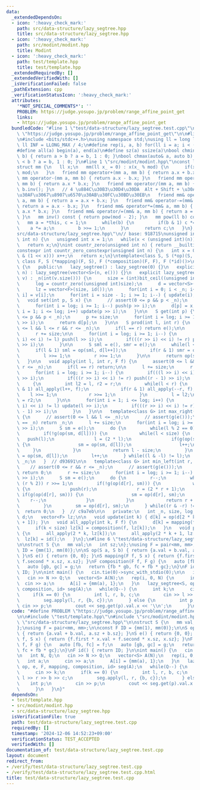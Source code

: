 ```yaml
---
data:
  _extendedDependsOn:
  - icon: ':heavy_check_mark:'
    path: src/data-structure/lazy_segtree.hpp
    title: src/data-structure/lazy_segtree.hpp
  - icon: ':heavy_check_mark:'
    path: src/modint/modint.hpp
    title: Modint
  - icon: ':heavy_check_mark:'
    path: test/template.hpp
    title: test/template.hpp
  _extendedRequiredBy: []
  _extendedVerifiedWith: []
  _isVerificationFailed: false
  _pathExtension: cpp
  _verificationStatusIcon: ':heavy_check_mark:'
  attributes:
    '*NOT_SPECIAL_COMMENTS*': ''
    PROBLEM: https://judge.yosupo.jp/problem/range_affine_point_get
    links:
    - https://judge.yosupo.jp/problem/range_affine_point_get
  bundledCode: "#line 1 \"test/data-structure/lazy_segtree.test.cpp\"\n#define PROBLEM\
    \ \"https://judge.yosupo.jp/problem/range_affine_point_get\"\n\n#line 1 \"test/template.hpp\"\
    \n#include <bits/stdc++.h>\nusing namespace std;\nusing ll = long long;\nconst\
    \ ll INF = LLONG_MAX / 4;\n#define rep(i, a, b) for(ll i = a; i < (b); i++)\n\
    #define all(a) begin(a), end(a)\n#define sz(a) ssize(a)\nbool chmin(auto& a, auto\
    \ b) { return a > b ? a = b, 1 : 0; }\nbool chmax(auto& a, auto b) { return a\
    \ < b ? a = b, 1 : 0; }\n#line 1 \"src/modint/modint.hpp\"\nconst ll mod = 998244353;\n\
    struct mm {\n   ll x;\n   mm(ll x_ = 0) : x(x_ % mod) {\n      if(x < 0) x +=\
    \ mod;\n   }\n   friend mm operator+(mm a, mm b) { return a.x + b.x; }\n   friend\
    \ mm operator-(mm a, mm b) { return a.x - b.x; }\n   friend mm operator*(mm a,\
    \ mm b) { return a.x * b.x; }\n   friend mm operator/(mm a, mm b) { return a *\
    \ b.inv(); }\n   // 4 \u884C\u30B3\u30D4\u30DA  Alt + Shift + \u30AF\u30EA\u30C3\
    \u30AF\u3067\u8907\u6570\u30AB\u30FC\u30BD\u30EB\n   friend mm& operator+=(mm&\
    \ a, mm b) { return a = a.x + b.x; }\n   friend mm& operator-=(mm& a, mm b) {\
    \ return a = a.x - b.x; }\n   friend mm& operator*=(mm& a, mm b) { return a =\
    \ a.x * b.x; }\n   friend mm& operator/=(mm& a, mm b) { return a = a * b.inv();\
    \ }\n   mm inv() const { return pow(mod - 2); }\n   mm pow(ll b) const {\n   \
    \   mm a = *this, c = 1;\n      while(b) {\n         if(b & 1) c *= a;\n     \
    \    a *= a;\n         b >>= 1;\n      }\n      return c;\n   }\n};\n#line 1 \"\
    src/data-structure/lazy_segtree.hpp\"\n// base: 918715\nunsigned int bit_ceil(unsigned\
    \ int n) {\n   unsigned int x = 1;\n   while(x < (unsigned int)(n)) x *= 2;\n\
    \   return x;\n}\nint countr_zero(unsigned int n) { return __builtin_ctz(n); }\n\
    constexpr int countr_zero_constexpr(unsigned int n) {\n   int x = 0;\n   while(!(n\
    \ & (1 << x))) x++;\n   return x;\n}\ntemplate<class S, S (*op)(S, S), S (*e)(),\
    \ class F, S (*mapping)(F, S), F (*composition)(F, F), F (*id)()>\nstruct lazy_segtree\
    \ {\n   public:\n   lazy_segtree() : lazy_segtree(0) {}\n   explicit lazy_segtree(int\
    \ n) : lazy_segtree(vector<S>(n, e())) {}\n   explicit lazy_segtree(const vector<S>&\
    \ v) : _n(int(v.size())) {\n      size = (int)bit_ceil((unsigned int)(_n));\n\
    \      log = countr_zero((unsigned int)size);\n      d = vector<S>(2 * size, e());\n\
    \      lz = vector<F>(size, id());\n      for(int i = 0; i < _n; i++) d[size +\
    \ i] = v[i];\n      for(int i = size - 1; i >= 1; i--) { update(i); }\n   }\n\
    \   void set(int p, S x) {\n      // assert(0 <= p && p < _n);\n      p += size;\n\
    \      for(int i = log; i >= 1; i--) push(p >> i);\n      d[p] = x;\n      for(int\
    \ i = 1; i <= log; i++) update(p >> i);\n   }\n\n   S get(int p) {\n      // assert(0\
    \ <= p && p < _n);\n      p += size;\n      for(int i = log; i >= 1; i--) push(p\
    \ >> i);\n      return d[p];\n   }\n\n   S prod(int l, int r) {\n      // assert(0\
    \ <= l && l <= r && r <= _n);\n      if(l == r) return e();\n\n      l += size;\n\
    \      r += size;\n\n      for(int i = log; i >= 1; i--) {\n         if(((l >>\
    \ i) << i) != l) push(l >> i);\n         if(((r >> i) << i) != r) push((r - 1)\
    \ >> i);\n      }\n\n      S sml = e(), smr = e();\n      while(l < r) {\n   \
    \      if(l & 1) sml = op(sml, d[l++]);\n         if(r & 1) smr = op(d[--r], smr);\n\
    \         l >>= 1;\n         r >>= 1;\n      }\n\n      return op(sml, smr);\n\
    \   }\n\n   void apply(int l, int r, F f) {\n      assert(0 <= l && l <= r &&\
    \ r <= _n);\n      if(l == r) return;\n\n      l += size;\n      r += size;\n\n\
    \      for(int i = log; i >= 1; i--) {\n         if(((l >> i) << i) != l) push(l\
    \ >> i);\n         if(((r >> i) << i) != r) push((r - 1) >> i);\n      }\n\n \
    \     {\n         int l2 = l, r2 = r;\n         while(l < r) {\n            if(l\
    \ & 1) all_apply(l++, f);\n            if(r & 1) all_apply(--r, f);\n        \
    \    l >>= 1;\n            r >>= 1;\n         }\n         l = l2;\n         r\
    \ = r2;\n      }\n\n      for(int i = 1; i <= log; i++) {\n         if(((l >>\
    \ i) << i) != l) update(l >> i);\n         if(((r >> i) << i) != r) update((r\
    \ - 1) >> i);\n      }\n   }\n\n   template<class G> int max_right(int l, G g)\
    \ {\n      // assert(0 <= l && l <= _n);\n      // assert(g(e()));\n      if(l\
    \ == _n) return _n;\n      l += size;\n      for(int i = log; i >= 1; i--) push(l\
    \ >> i);\n      S sm = e();\n      do {\n         while(l % 2 == 0) l >>= 1;\n\
    \         if(!g(op(sm, d[l]))) {\n            while(l < size) {\n            \
    \   push(l);\n               l = (2 * l);\n               if(g(op(sm, d[l])))\
    \ {\n                  sm = op(sm, d[l]);\n                  l++;\n          \
    \     }\n            }\n            return l - size;\n         }\n         sm\
    \ = op(sm, d[l]);\n         l++;\n      } while((l & -l) != l);\n      return\
    \ _n;\n   }  // d93691\n\n   template<class G> int min_left(int r, G g) {\n  \
    \    // assert(0 <= r && r <= _n);\n      // assert(g(e()));\n      if(r == 0)\
    \ return 0;\n      r += size;\n      for(int i = log; i >= 1; i--) push((r - 1)\
    \ >> i);\n      S sm = e();\n      do {\n         r--;\n         while(r > 1 &&\
    \ (r % 2)) r >>= 1;\n         if(!g(op(d[r], sm))) {\n            while(r < size)\
    \ {\n               push(r);\n               r = (2 * r + 1);\n              \
    \ if(g(op(d[r], sm))) {\n                  sm = op(d[r], sm);\n              \
    \    r--;\n               }\n            }\n            return r + 1 - size;\n\
    \         }\n         sm = op(d[r], sm);\n      } while((r & -r) != r);\n    \
    \  return 0;\n   }  // c9a7eb\n\n   private:\n   int _n, size, log;\n   vector<S>\
    \ d;\n   vector<F> lz;\n\n   void update(int k) { d[k] = op(d[2 * k], d[2 * k\
    \ + 1]); }\n   void all_apply(int k, F f) {\n      d[k] = mapping(f, d[k]);\n\
    \      if(k < size) lz[k] = composition(f, lz[k]);\n   }\n   void push(int k)\
    \ {\n      all_apply(2 * k, lz[k]);\n      all_apply(2 * k + 1, lz[k]);\n    \
    \  lz[k] = id();\n   }\n};\n#line 6 \"test/data-structure/lazy_segtree.test.cpp\"\
    \n\nstruct S {\n   mm val;\n   int sz;\n};\nusing F = pair<mm, mm>;\n\nconst F\
    \ ID = {mm(1), mm(0)};\n\nS op(S a, S b) { return {a.val + b.val, a.sz + b.sz};\
    \ }\nS e() { return {0, 0}; }\nS mapping(F f, S x) { return {f.first * x.val +\
    \ f.second * x.sz, x.sz}; }\nF composition(F f, F g) {\n   auto [fb, fc] = f;\n\
    \   auto [gb, gc] = g;\n   return {fb * gb, fc + fb * gc};\n}\nF id() { return\
    \ ID; }\n\nint main() {\n   cin.tie(0)->sync_with_stdio(0);\n\n   int N, Q;\n\
    \   cin >> N >> Q;\n   vector<S> A(N);\n   rep(i, 0, N) {\n      int a;\n    \
    \  cin >> a;\n      A[i] = {mm(a), 1};\n   }\n   lazy_segtree<S, op, e, F, mapping,\
    \ composition, id> seg(A);\n   while(Q--) {\n      int k;\n      cin >> k;\n \
    \     if(k == 0) {\n         int l, r, b, c;\n         cin >> l >> r >> b >> c;\n\
    \         seg.apply(l, r, {b, c});\n      } else {\n         int p;\n        \
    \ cin >> p;\n         cout << seg.get(p).val.x << '\\n';\n      }\n   }\n}\n"
  code: "#define PROBLEM \"https://judge.yosupo.jp/problem/range_affine_point_get\"\
    \n\n#include \"test/template.hpp\"\n#include \"src/modint/modint.hpp\"\n#include\
    \ \"src/data-structure/lazy_segtree.hpp\"\n\nstruct S {\n   mm val;\n   int sz;\n\
    };\nusing F = pair<mm, mm>;\n\nconst F ID = {mm(1), mm(0)};\n\nS op(S a, S b)\
    \ { return {a.val + b.val, a.sz + b.sz}; }\nS e() { return {0, 0}; }\nS mapping(F\
    \ f, S x) { return {f.first * x.val + f.second * x.sz, x.sz}; }\nF composition(F\
    \ f, F g) {\n   auto [fb, fc] = f;\n   auto [gb, gc] = g;\n   return {fb * gb,\
    \ fc + fb * gc};\n}\nF id() { return ID; }\n\nint main() {\n   cin.tie(0)->sync_with_stdio(0);\n\
    \n   int N, Q;\n   cin >> N >> Q;\n   vector<S> A(N);\n   rep(i, 0, N) {\n   \
    \   int a;\n      cin >> a;\n      A[i] = {mm(a), 1};\n   }\n   lazy_segtree<S,\
    \ op, e, F, mapping, composition, id> seg(A);\n   while(Q--) {\n      int k;\n\
    \      cin >> k;\n      if(k == 0) {\n         int l, r, b, c;\n         cin >>\
    \ l >> r >> b >> c;\n         seg.apply(l, r, {b, c});\n      } else {\n     \
    \    int p;\n         cin >> p;\n         cout << seg.get(p).val.x << '\\n';\n\
    \      }\n   }\n}"
  dependsOn:
  - test/template.hpp
  - src/modint/modint.hpp
  - src/data-structure/lazy_segtree.hpp
  isVerificationFile: true
  path: test/data-structure/lazy_segtree.test.cpp
  requiredBy: []
  timestamp: '2024-12-06 14:52:23+09:00'
  verificationStatus: TEST_ACCEPTED
  verifiedWith: []
documentation_of: test/data-structure/lazy_segtree.test.cpp
layout: document
redirect_from:
- /verify/test/data-structure/lazy_segtree.test.cpp
- /verify/test/data-structure/lazy_segtree.test.cpp.html
title: test/data-structure/lazy_segtree.test.cpp
---
```

